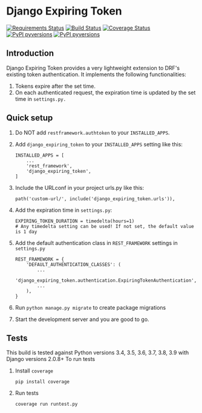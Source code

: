 # Django Expiring Token

[![Requirements Status](https://requires.io/github/KlemenS189/django-expiring-token/requirements.svg?branch=master)](https://requires.io/github/KlemenS189/django-expiring-token/requirements/?branch=master)   [![Build Status](https://travis-ci.org/KlemenS189/django-expiring-token.svg?branch=master)](https://travis-ci.org/KlemenS189/django-expiring-token) [![Coverage Status](https://coveralls.io/repos/github/KlemenS189/django-expiring-token/badge.svg?branch=master)](https://coveralls.io/github/KlemenS189/django-expiring-token?branch=master)
[![PyPI pyversions](https://img.shields.io/badge/python-3.4%20%7C%203.5%20%7C%203.6-blue.svg)](https://pypi.python.org/pypi/ansicolortags/)
[![PyPI pyversions](https://img.shields.io/badge/django-2.0.8%2B-blue.svg)](https://pypi.python.org/pypi/ansicolortags/)




## Introduction
Django Expiring Token provides a very lightweight extension to DRF's existing token authentication.
It implements the following functionalities:

1. Tokens expire after the set time.
2. On each authenticated request, the expiration time is updated by the set time in ```settings.py.```

## Quick setup

1. Do NOT add ```restframework.authtoken``` to your ```INSTALLED_APPS```.
2. Add ```django_expiring_token``` to your ```INSTALLED_APPS``` setting like this:
    ```
    INSTALLED_APPS = [
        ...
        'rest_framework',
        'django_expiring_token',
    ]
    ```

3. Include the URLconf in your project urls.py like this:
    ```
    path('custom-url/', include('django_expiring_token.urls')),
    ```
4. Add the expiration time in `settings.py`:
    ```
    EXPIRING_TOKEN_DURATION = timedelta(hours=1)
    # Any timedelta setting can be used! If not set, the default value is 1 day
    ```
5. Add the default authentication class in ```REST_FRAMEWORK``` settings in ```settings.py```
    ```
    REST_FRAMEWORK = {
        'DEFAULT_AUTHENTICATION_CLASSES': (
            ...
            'django_expiring_token.authentication.ExpiringTokenAuthentication',
            ...
        ),
    }
    ```
5. Run `python manage.py migrate` to create package migrations

6. Start the development server and you are good to go.

## Tests
This build is tested against Python versions 3.4, 3.5, 3.6, 3.7, 3.8, 3.9 with Django versions 2.0.8+
To run tests
1. Install ```coverage```
    ```
    pip install coverage
    ```
2. Run tests
    ```
    coverage run runtest.py
    ```





